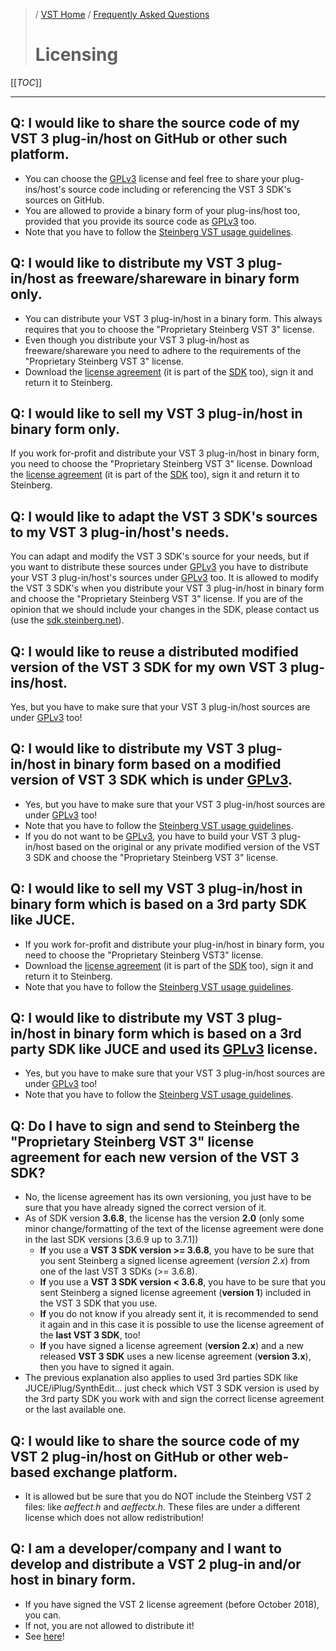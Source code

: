 >/ [VST Home](../../Index.md) / [Frequently Asked Questions](../FAQ/Index.md)
>
># Licensing

[[_TOC_]]

---

## Q: I would like to share the source code of my VST 3 plug-in/host on GitHub or other such platform.

- You can choose the [GPLv3](https://www.gnu.org/licenses/gpl-3.0.en.html) license and feel free to share your plug-ins/host's source code including or referencing the VST 3 SDK's sources on GitHub.
- You are allowed to provide a binary form of your plug-ins/host too, provided that you provide its source code as [GPLv3](https://www.gnu.org/licenses/gpl-3.0.en.html) too.
- Note that you have to follow the [Steinberg VST usage guidelines](../VST+3+Licensing/Usage+guidelines.md).

## Q: I would like to distribute my VST 3 plug-in/host as freeware/shareware in binary form only.

- You can distribute your VST 3 plug-in/host in a binary form. This always requires that you to choose the "Proprietary Steinberg VST 3" license.
- Even though you distribute your VST 3 plug-in/host as freeware/shareware you need to adhere to the requirements of the "Proprietary Steinberg VST 3" license. 
- Download the [license agreement](../VST+3+Licensing/What+are+the+licensing+options.md) (it is part of the [SDK](../Getting+Started/Links.md) too), sign it and return it to Steinberg.

## Q: I would like to sell my VST 3 plug-in/host in binary form only.

If you work for-profit and distribute your VST 3 plug-in/host in binary form, you need to choose the "Proprietary Steinberg VST 3" license.
Download the [license agreement](../VST+3+Licensing/What+are+the+licensing+options.md) (it is part of the [SDK](../Getting+Started/Links.md) too), sign it and return it to Steinberg.

## Q: I would like to adapt the VST 3 SDK's sources to my VST 3 plug-in/host's needs.

You can adapt and modify the VST 3 SDK's source for your needs, but if you want to distribute these sources under [GPLv3](https://www.gnu.org/licenses/gpl-3.0.en.html) you have to distribute your VST 3 plug-in/host's sources under [GPLv3](https://www.gnu.org/licenses/gpl-3.0.en.html) too.
It is allowed to modify the VST 3 SDK's when you distribute your VST 3 plug-in/host in binary form and choose the "Proprietary Steinberg VST 3" license.
If you are of the opinion that we should include your changes in the SDK, please contact us (use the [sdk.steinberg.net](https://forums.steinberg.net/c/developer/103/none)).

## Q: I would like to reuse a distributed modified version of the VST 3 SDK for my own VST 3 plug-ins/host.

Yes, but you have to make sure that your VST 3 plug-in/host sources are under [GPLv3](https://www.gnu.org/licenses/gpl-3.0.en.html) too!

## Q: I would like to distribute my VST 3 plug-in/host in binary form based on a modified version of VST 3 SDK which is under [GPLv3](https://www.gnu.org/licenses/gpl-3.0.en.html).

- Yes, but you have to make sure that your VST 3 plug-in/host sources are under [GPLv3](https://www.gnu.org/licenses/gpl-3.0.en.html) too!
- Note that you have to follow the [Steinberg VST usage guidelines](../VST+3+Licensing/What+are+the+licensing+options.md).
- If you do not want to be [GPLv3](https://www.gnu.org/licenses/gpl-3.0.en.html), you have to build your VST 3 plug-in/host based on the original or any private modified version of the VST 3 SDK and choose the "Proprietary Steinberg VST 3" license.

## Q: I would like to sell my VST 3 plug-in/host in binary form which is based on a 3rd party SDK like JUCE.

- If you work for-profit and distribute your plug-in/host in binary form, you need to choose the "Proprietary Steinberg VST3" license.
- Download the [license agreement](../VST+3+Licensing/What+are+the+licensing+options.md) (it is part of the [SDK](../Getting+Started/Links.md) too), sign it and return it to Steinberg.
- Note that you have to follow the [Steinberg VST usage guidelines](../VST+3+Licensing/What+are+the+licensing+options.md).

## Q: I would like to distribute my VST 3 plug-in/host in binary form which is based on a 3rd party SDK like JUCE and used its [GPLv3](https://www.gnu.org/licenses/gpl-3.0.en.html) license.

- Yes, but you have to make sure that your VST 3 plug-in/host sources are under [GPLv3](https://www.gnu.org/licenses/gpl-3.0.en.html) too!
- Note that you have to follow the [Steinberg VST usage guidelines](../VST+3+Licensing/What+are+the+licensing+options.md).

## Q: Do I have to sign and send to Steinberg the "Proprietary Steinberg VST 3" license agreement for each new version of the VST 3 SDK?

- No, the license agreement has its own versioning, you just have to be sure that you have already signed the correct version of it.
- As of SDK version **3.6.8**, the license has the version **2.0** (only some minor change/formatting of the text of the license agreement were done in the last SDK versions [3.6.9 up to 3.7.1])
    - **If** you use a **VST 3 SDK version >= 3.6.8**, you have to be sure that you sent Steinberg a signed license agreement (*version 2.x*) from one of the last VST 3 SDKs (>= 3.6.8).
    - **If** you use a **VST 3 SDK version < 3.6.8**, you have to be sure that you sent Steinberg a signed license agreement (**version 1**) included in the VST 3 SDK that you use.
    - **If** you do not know if you already sent it, it is recommended to send it again and in this case it is possible to use the license agreement of the **last VST 3 SDK**, too!
    - **If** you have signed a license agreement (**version 2.x**) and a new released **VST 3 SDK** uses a new license agreement (**version 3.x**), then you have to signed it again.
- The previous explanation also applies to used 3rd parties SDK like JUCE/iPlug/SynthEdit... just check which VST 3 SDK version is used by the 3rd party SDK you work with and sign the correct license agreement or the last available one.

## Q: I would like to share the source code of my VST 2 plug-in/host on GitHub or other web-based exchange platform.

- It is allowed but be sure that you do NOT include the Steinberg VST 2 files: like *aeffect.h* and *aeffectx.h*. These files are under a different license which does not allow redistribution!

## Q: I am a developer/company and I want to develop and distribute a VST 2 plug-in and/or host in binary form.

- If you have signed the VST 2 license agreement (before October 2018), you can.
- If not, you are not allowed to distribute it!
- See [here](../Main+benefits+of+VST+3/Index.html)!